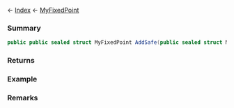 ← [Index](Api-Index) ← [MyFixedPoint](VRage.MyFixedPoint)

### Summary

```csharp
public public sealed struct MyFixedPoint AddSafe(public sealed struct MyFixedPoint a, public sealed struct MyFixedPoint b)
```

### Returns

### Example

### Remarks

